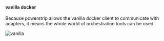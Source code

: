#### vanilla docker

Because powerstrip allows the vanilla docker client to communicate with adapters, it means the whole world of orchestration tools can be used.

![vanilla](slides/images/vanilla.jpg "vanilla")
